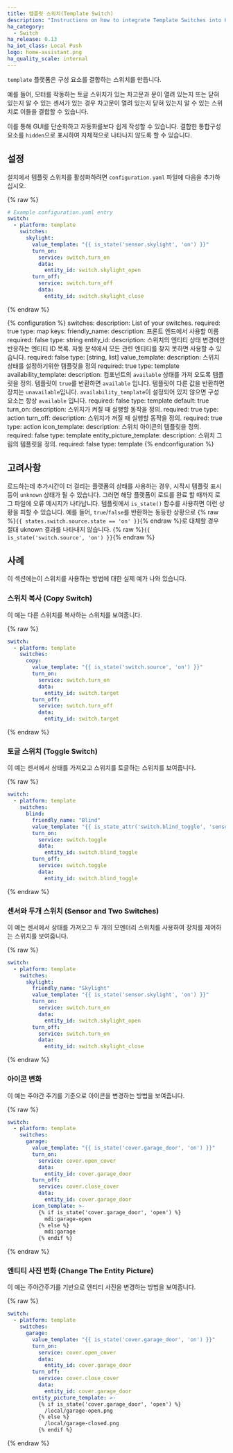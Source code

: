 ```yaml
---
title: 템플릿 스위치(Template Switch)
description: "Instructions on how to integrate Template Switches into Home Assistant."
ha_category:
  - Switch
ha_release: 0.13
ha_iot_class: Local Push
logo: home-assistant.png
ha_quality_scale: internal
---
```


`template` 플랫폼은 구성 요소를 결합하는 스위치를 만듭니다. 

예를 들어, 모터를 작동하는 토글 스위치가 있는 차고문과 문이 열려 있는지 또는 닫혀 있는지 알 수 있는 센서가 있는 경우 차고문이 열려 있는지 닫혀 있는지 알 수 있는 스위치로 이들을 결합할 수 있습니다.

이를 통해 GUI를 단순화하고 자동화를보다 쉽게 ​​작성할 수 있습니다. 결합한 통합구성요소를 `hidden`으로 표시하여 자체적으로 나타나지 않도록 할 수 있습니다. 

## 설정 

설치에서 템플릿 스위치를 활성화하려면 `configuration.yaml` 파일에 다음을 추가하십시오.

{% raw %}

```yaml
# Example configuration.yaml entry
switch:
  - platform: template
    switches:
      skylight:
        value_template: "{{ is_state('sensor.skylight', 'on') }}"
        turn_on:
          service: switch.turn_on
          data:
            entity_id: switch.skylight_open
        turn_off:
          service: switch.turn_off
          data:
            entity_id: switch.skylight_close
```

{% endraw %}

{% configuration %}
  switches:
    description: List of your switches.
    required: true
    type: map
    keys:
      friendly_name:
        description: 프론트 엔드에서 사용할 이름
        required: false
        type: string
      entity_id:
        description: 스위치의 엔티티 상태 변경에만 반응하는 엔티티 ID 목록. 자동 분석에서 모든 관련 엔티티를 찾지 못하면 사용할 수 있습니다.
        required: false
        type: [string, list]
      value_template:
        description: 스위치 상태를 설정하기위한 템플릿을 정의
        required: true
        type: template
      availability_template:
        description: 컴포넌트의 `available` 상태를 가져 오도록 템플릿을 정의. 템플릿이 `true`를 반환하면 `available` 입니다. 템플릿이 다른 값을 반환하면 장치는 `unavailable`입니다. `availability_template`이 설정되어 있지 않으면 구성 요소는 항상 `available` 입니다.
        required: false
        type: template
        default: true
      turn_on:
        description: 스위치가 켜질 때 실행할 동작을 정의.
        required: true
        type: action
      turn_off:
        description: 스위치가 꺼질 때 실행할 동작을 정의.
        required: true
        type: action
      icon_template:
        description: 스위치 아이콘의 템플릿을 정의.
        required: false
        type: template
      entity_picture_template:
        description: 스위치 그림의 템플릿을 정의.
        required: false
        type: template
{% endconfiguration %}

## 고려사항 

로드하는데 추가시간이 더 걸리는 플랫폼의 상태를 사용하는 경우, 시작시 템플릿 표시등이 `unknown` 상태가 될 수 있습니다. 그러면 해당 플랫폼이 로드를 완료 할 때까지 로그 파일에 오류 메시지가 나타납니다. 
템플릿에서 `is_state()` 함수를 사용하면 이런 상황을 피할 수 있습니다. 
예를 들어, `true`/`false`를 반환하는 동등한 상황으로 {% raw %}`{{ states.switch.source.state == 'on' }}`{% endraw %}로 대체할 경우 절대 uknown 결과를 나타내지 않습니다. {% raw %}`{{ is_state('switch.source', 'on') }}`{% endraw %}

## 사례 

이 섹션에는이 스위치를 사용하는 방법에 대한 실제 예가 나와 있습니다.

### 스위치 복사 (Copy Switch)

이 예는 다른 스위치를 복사하는 스위치를 보여줍니다.

{% raw %}

```yaml
switch:
  - platform: template
    switches:
      copy:
        value_template: "{{ is_state('switch.source', 'on') }}"
        turn_on:
          service: switch.turn_on
          data:
            entity_id: switch.target
        turn_off:
          service: switch.turn_off
          data:
            entity_id: switch.target
```

{% endraw %}

### 토글 스위치 (Toggle Switch)

이 예는 센서에서 상태를 가져오고 스위치를 토글하는 스위치를 보여줍니다.

{% raw %}

```yaml
switch:
  - platform: template
    switches:
      blind:
        friendly_name: "Blind"
        value_template: "{{ is_state_attr('switch.blind_toggle', 'sensor_state', 'on') }}"
        turn_on:
          service: switch.toggle
          data:
            entity_id: switch.blind_toggle
        turn_off:
          service: switch.toggle
          data:
            entity_id: switch.blind_toggle
```

{% endraw %}

### 센서와 두개 스위치 (Sensor and Two Switches)

이 예는 센서에서 상태를 가져오고 두 개의 모멘터리 스위치를 사용하여 장치를 제어하는 ​​스위치를 보여줍니다.

{% raw %}

```yaml
switch:
  - platform: template
    switches:
      skylight:
        friendly_name: "Skylight"
        value_template: "{{ is_state('sensor.skylight', 'on') }}"
        turn_on:
          service: switch.turn_on
          data:
            entity_id: switch.skylight_open
        turn_off:
          service: switch.turn_on
          data:
            entity_id: switch.skylight_close
```

{% endraw %}

### 아이콘 변화

이 예는 주야간 주기를 기준으로 아이콘을 변경하는 방법을 보여줍니다.

{% raw %}

```yaml
switch:
  - platform: template
    switches:
      garage:
        value_template: "{{ is_state('cover.garage_door', 'on') }}"
        turn_on:
          service: cover.open_cover
          data:
            entity_id: cover.garage_door
        turn_off:
          service: cover.close_cover
          data:
            entity_id: cover.garage_door
        icon_template: >-
          {% if is_state('cover.garage_door', 'open') %}
            mdi:garage-open
          {% else %}
            mdi:garage
          {% endif %}
```

{% endraw %}

### 엔티티 사진 변화 (Change The Entity Picture)

이 예는 주야간주기를 기반으로 엔티티 사진을 변경하는 방법을 보여줍니다.

{% raw %}

```yaml
switch:
  - platform: template
    switches:
      garage:
        value_template: "{{ is_state('cover.garage_door', 'on') }}"
        turn_on:
          service: cover.open_cover
          data:
            entity_id: cover.garage_door
        turn_off:
          service: cover.close_cover
          data:
            entity_id: cover.garage_door
        entity_picture_template: >-
          {% if is_state('cover.garage_door', 'open') %}
            /local/garage-open.png
          {% else %}
            /local/garage-closed.png
          {% endif %}
```

{% endraw %}
